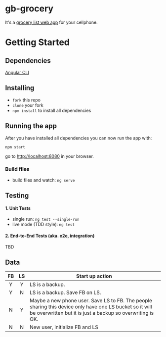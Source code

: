 # gb-grocery

It's a [grocery list web app](https://bortosky.com/mobile/grocery) for your cellphone.

# Getting Started

## Dependencies

[Angular CLI](https://cli.angular.io/)

## Installing

* `fork` this repo
* `clone` your fork
* `npm install` to install all dependencies

## Running the app

After you have installed all dependencies you can now run the app with:

```bash
npm start
```
go to [http://localhost:8080](http://localhost:4200) in your browser.

### Build files

* build files and watch: `ng serve`

## Testing

#### 1. Unit Tests

* single run: `ng test --single-run`
* live mode (TDD style): `ng test`

#### 2. End-to-End Tests (aka. e2e, integration)

TBD

## Data

| FB | LS | Start up action |
|:--:|:--:|---------------------------------------------|
| Y | Y | LS is a backup. |
| Y | N | LS is a backup. Save FB on LS. |
| N | Y | Maybe a new phone user. Save LS to FB. The people sharing this device only have one LS bucket so it will be overwritten but it is just a backup so overwriting is OK. |
| N | N | New user, initialize FB and LS |
